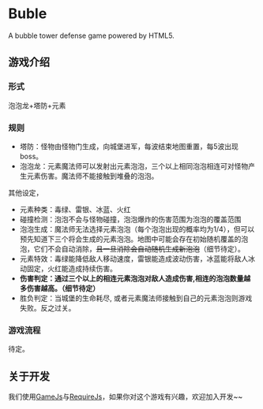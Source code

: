 # Buble

A bubble tower defense game powered by HTML5.

## 游戏介绍

### 形式

泡泡龙+塔防+元素

### 规则

- 塔防：怪物由怪物门生成，向城堡进军，每波结束地图重置，每5波出现boss。
- 泡泡龙：元素魔法师可以发射出元素泡泡，三个以上相同泡泡相连可对怪物产生元素伤害。魔法师不能接触到堆叠的泡泡。

其他设定，

- 元素种类：毒绿、雷银、冰蓝、火红
- 碰撞检测：泡泡不会与怪物碰撞，泡泡爆炸的伤害范围为泡泡的覆盖范围
- 泡泡生成：魔法师无法选择元素泡泡（每个泡泡出现的概率均为1/4），但可以预先知道下三个将会生成的元素泡泡。地图中可能会存在初始随机覆盖的泡泡，它们不会自动消除，~~且一旦消除会自动随机生成新泡泡~~（细节待定）。
- 元素特效：毒绿能降低敌人移动速度，雷银能造成波动伤害，冰蓝能将敌人冰动固定，火红能造成持续伤害。
- **伤害判定：通过三个以上的相连元素泡泡对敌人造成伤害,相连的泡泡数量越多伤害越高。（细节待定）**
- 胜负判定：当城堡的生命耗尽, 或者元素魔法师接触到自己的元素泡泡则游戏失败。反之过关。

### 游戏流程

待定。

## 关于开发

我们使用[GameJs](http://gamejs.org/)与[RequireJs](http://requirejs.org/)，如果你对这个游戏有兴趣，欢迎加入开发~~